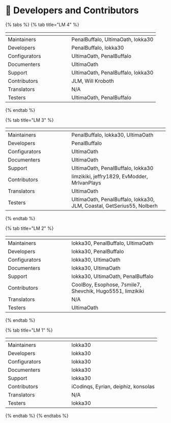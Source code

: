 # 🐐 Developers and Contributors



{% tabs %}
{% tab title="LM 4" %}
<table><thead><tr><th width="184"></th><th></th></tr></thead><tbody><tr><td>Maintainers</td><td>PenalBuffalo, UltimaOath, lokka30</td></tr><tr><td>Developers</td><td>PenalBuffalo, lokka30</td></tr><tr><td>Configurators</td><td>UltimaOath, PenalBuffalo</td></tr><tr><td>Documenters</td><td>UltimaOath</td></tr><tr><td>Support</td><td>UltimaOath, PenalBuffalo, lokka30</td></tr><tr><td>Contributors</td><td>JLM, Will Kroboth</td></tr><tr><td>Translators</td><td>N/A</td></tr><tr><td>Testers</td><td>UltimaOath, PenalBuffalo</td></tr></tbody></table>
{% endtab %}

{% tab title="LM 3" %}
<table><thead><tr><th width="184"></th><th></th></tr></thead><tbody><tr><td>Maintainers</td><td>PenalBuffalo, lokka30, UltimaOath</td></tr><tr><td>Developers</td><td>PenalBuffalo</td></tr><tr><td>Configurators</td><td>UltimaOath</td></tr><tr><td>Documenters</td><td>UltimaOath</td></tr><tr><td>Support</td><td>UltimaOath, PenalBuffalo, lokka30</td></tr><tr><td>Contributors</td><td>limzikiki, jeffry1829, EvModder, MrIvanPlays</td></tr><tr><td>Translators</td><td>UltimaOath</td></tr><tr><td>Testers</td><td>UltimaOath, PenalBuffalo, lokka30, JLM, Coastal, GetSerius55, Nolberh</td></tr></tbody></table>
{% endtab %}

{% tab title="LM 2" %}
<table><thead><tr><th width="184"></th><th></th></tr></thead><tbody><tr><td>Maintainers</td><td>lokka30, PenalBuffalo, UltimaOath</td></tr><tr><td>Developers</td><td>lokka30, PenalBuffalo</td></tr><tr><td>Configurators</td><td>lokka30, UltimaOath</td></tr><tr><td>Documenters</td><td>lokka30, UltimaOath</td></tr><tr><td>Support</td><td>lokka30, UltimaOath, PenalBuffalo</td></tr><tr><td>Contributors</td><td>CoolBoy, Esophose, 7smile7, Shevchik, Hugo5551, limzikiki</td></tr><tr><td>Translators</td><td>N/A</td></tr><tr><td>Testers</td><td>UltimaOath</td></tr></tbody></table>
{% endtab %}

{% tab title="LM 1" %}
<table><thead><tr><th width="184"></th><th></th></tr></thead><tbody><tr><td>Maintainers</td><td>lokka30</td></tr><tr><td>Developers</td><td>lokka30</td></tr><tr><td>Configurators</td><td>lokka30</td></tr><tr><td>Documenters</td><td>lokka30</td></tr><tr><td>Support</td><td>lokka30</td></tr><tr><td>Contributors</td><td>iCodinqs, Eyrian, deiphiz, konsolas</td></tr><tr><td>Translators</td><td>N/A</td></tr><tr><td>Testers</td><td>lokka30</td></tr></tbody></table>
{% endtab %}
{% endtabs %}
